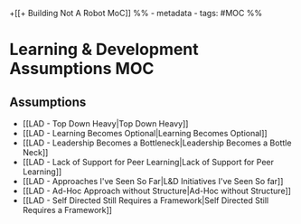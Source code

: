 +[[+ Building Not A Robot MoC]]
%% - metadata
	- tags:  #MOC %%
# Learning & Development Assumptions MOC

## Assumptions

- [[LAD - Top Down Heavy|Top Down Heavy]]
- [[LAD - Learning Becomes Optional|Learning Becomes Optional]]
- [[LAD - Leadership Becomes a Bottleneck|Leadership Becomes a Bottle Neck]]
- [[LAD - Lack of Support for Peer Learning|Lack of Support for Peer Learning]]
- [[LAD - Approaches I've Seen So Far|L&D Initiatives I've Seen So far]]
- [[LAD - Ad-Hoc Approach without Structure|Ad-Hoc without Structure]]
- [[LAD - Self Directed Still Requires a Framework|Self Directed Still Requires a Framework]]

